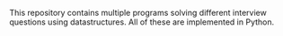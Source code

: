 This repository contains multiple programs solving different interview questions using datastructures. All of these are implemented in Python.